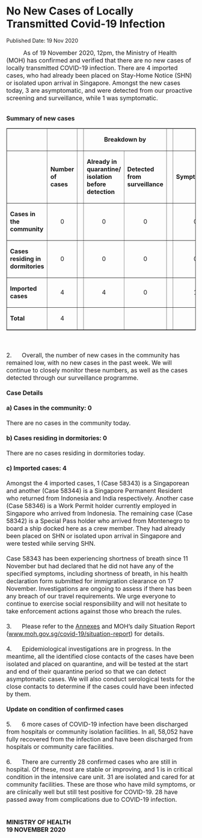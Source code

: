 <html>
    <meta http-equiv="Content-Type" content="text/html; charset=utf-8"/>
    <meta charset="utf-8"/>
    <title>No New Cases of Locally Transmitted Covid-19 Infection </title>
    <body><h1>No New Cases of Locally Transmitted Covid-19 Infection </h1>
    <p>Published Date: 19 Nov 2020</p> <span style="font-size: 16px;">&nbsp; &nbsp; &nbsp; &nbsp; &nbsp;&nbsp;As of 19 November 2020, 12pm, the Ministry of Health (MOH) has confirmed and verified that there are no new cases of locally transmitted COVID-19 infection. There are 4 imported cases, who had already been placed on Stay-Home Notice (SHN) or isolated upon arrival in Singapore. Amongst the new cases today, 3 are asymptomatic, and were detected from our proactive screening and surveillance, while 1 was symptomatic.&nbsp;&nbsp;<br><br></span><p><span style="font-size: 16px;"><strong>Summary of new cases</strong></span></p> <table border="1" cellspacing="0" cellpadding="0" width="605"> <tbody><tr> <td width="129"> <p align="right"><span style="font-size: 16px;"><br></span></p> </td> <td width="60"> <p><span style="font-size: 16px;"><br></span></p> </td> <td width="16" valign="top"> <p><span style="font-size: 16px;"><br></span></p> </td> <td width="192" colspan="2"> <p align="center"><span style="font-size: 16px;"><strong>Breakdown by</strong></span></p> </td> <td width="16" valign="top"> <p><span style="font-size: 16px;"><br></span></p> </td> <td width="192" colspan="2"> <p align="center"><span style="font-size: 16px;"><strong>Breakdown by</strong></span></p> </td> </tr> <tr> <td width="129"> <p align="right"><span style="font-size: 16px;"><br></span></p> </td> <td width="60"> <p><span style="font-size: 16px;"><strong>Number of cases</strong></span></p> </td> <td width="16" valign="top"> <p><span style="font-size: 16px;"><br></span></p> </td> <td width="96"> <p><span style="font-size: 16px;"><strong>Already in quarantine/ isolation before detection</strong></span></p> </td> <td width="96"> <p><span style="font-size: 16px;"><strong>Detected from surveillance</strong></span></p> </td> <td width="16" valign="top"> <p><span style="font-size: 16px;"><br></span></p> </td> <td width="96"> <p><span style="font-size: 16px;"><strong>Symptomatic</strong></span></p> </td> <td width="96"> <p><span style="font-size: 16px;"><strong>Asymptomatic</strong></span></p> </td> </tr> <tr> <td width="129"> <p><span style="font-size: 16px;"><strong>Cases in the community</strong></span></p> </td> <td width="60"> <p align="center"><span style="font-size: 16px;">0</span></p> </td> <td width="16" valign="top"> <p align="center"><span style="font-size: 16px;"><br></span></p> </td> <td width="96"> <p align="center"><span style="font-size: 16px;">0</span></p> </td> <td width="96"> <p align="center"><span style="font-size: 16px;">0</span></p> </td> <td width="16" valign="top"> <p align="center"><span style="font-size: 16px;"><br></span></p> </td> <td width="96"> <p align="center"><span style="font-size: 16px;">0</span></p> </td> <td width="96"> <p align="center"><span style="font-size: 16px;">0</span></p> </td> </tr> <tr> <td width="129"> <p><span style="font-size: 16px;"><strong>Cases residing in dormitories</strong></span></p> </td> <td width="60"> <p align="center"><span style="font-size: 16px;">0</span></p> </td> <td width="16" valign="top"> <p align="center"><span style="font-size: 16px;"><br></span></p> </td> <td width="96"> <p align="center"><span style="font-size: 16px;">0</span></p> </td> <td width="96"> <p align="center"><span style="font-size: 16px;">0</span></p> </td> <td width="16" valign="top"> <p align="center"><span style="font-size: 16px;"><br></span></p> </td> <td width="96"> <p align="center"><span style="font-size: 16px;">0</span></p> </td> <td width="96"> <p align="center"><span style="font-size: 16px;">0</span></p> </td> </tr> <tr> <td width="129"> <p><span style="font-size: 16px;"><strong>Imported cases</strong></span></p> </td> <td width="60"> <p align="center"><span style="font-size: 16px;">4</span></p> </td> <td width="16" valign="top"> <p align="center"><span style="font-size: 16px;"><br></span></p> </td> <td width="96"> <p align="center"><span style="font-size: 16px;">4</span></p> </td> <td width="96"> <p align="center"><span style="font-size: 16px;">0</span></p> </td> <td width="16" valign="top"> <p align="center"><span style="font-size: 16px;"><br></span></p> </td> <td width="96"> <p align="center"><span style="font-size: 16px;">1</span></p> </td> <td width="96"> <p align="center"><span style="font-size: 16px;">3</span></p> </td> </tr> <tr> <td width="129"> <p><span style="font-size: 16px;"><strong>Total</strong></span></p> </td> <td width="60"> <p align="center"><span style="font-size: 16px;">4</span></p> </td> <td width="16" valign="top"> <p align="center"><span style="font-size: 16px;"><br></span></p> </td> <td width="96"> <p align="center"><span style="font-size: 16px;"><br></span></p> </td> <td width="96"> <p align="center"><span style="font-size: 16px;"><br></span></p> </td> <td width="16" valign="top"> <p align="center"><span style="font-size: 16px;"><br></span></p> </td> <td width="96"> <p align="center"><span style="font-size: 16px;"><br></span></p> </td> <td width="96"> <p align="center"><span style="font-size: 16px;"><br></span></p> </td> </tr> </tbody></table><span style="font-size: 16px;"><br><br>2.&nbsp; &nbsp; &nbsp; Overall, the number of new cases in the community has remained low, with no new cases in the past week. We will continue to closely monitor these numbers, as well as the cases detected through our surveillance programme.<br><br><strong>Case Details</strong><br><br><strong>a) Cases in the community: 0</strong><br><br>There are no cases in the community today.&nbsp;<br><br><strong>b) Cases residing in dormitories: 0</strong><br><br>There are no cases residing in dormitories today.<br><br><strong>c) Imported cases: 4</strong><br><br>Amongst the 4 imported cases, 1 (Case 58343) is a Singaporean and another (Case 58344) is a Singapore Permanent Resident who returned from Indonesia and India respectively. Another case (Case 58346) is a Work Permit holder currently employed in Singapore who arrived from Indonesia. The remaining case (Case 58342) is a Special Pass holder who arrived from Montenegro to board a ship docked here as a crew member. They had already been placed on SHN or isolated upon arrival in Singapore and were tested while serving SHN.&nbsp;<br><br>Case 58343 has been experiencing shortness of breath since 11 November but had declared that he did not have any of the specified symptoms, including shortness of breath, in his health declaration form submitted for immigration clearance on 17 November. Investigations are ongoing to assess if there has been any breach of our travel requirements. We urge everyone to continue to exercise social responsibility and will not hesitate to take enforcement actions against those who breach the rules.<br><br>3.&nbsp; &nbsp; &nbsp;&nbsp;Please refer to the <span style="text-decoration: underline;"><a href="/docs/librariesprovider5/pressroom/press-releases/annexes.pdf?sfvrsn=f41e87fc_0" title="Annexes">Annexes</a></span> and MOH’s daily Situation Report (<a href="http://www.moh.gov.sg/covid-19/situation-report" title="" class="" target=""><span style="text-decoration: underline;">www.moh.gov.sg/covid-19/situation-repor</span>t</a>) for details.&nbsp;<br><br>4.&nbsp; &nbsp; &nbsp;&nbsp;Epidemiological investigations are in progress. In the meantime, all the identified close contacts of the cases have been isolated and placed on quarantine, and will be tested at the start and end of their quarantine period so that we can detect asymptomatic cases. We will also conduct serological tests for the close contacts to determine if the cases could have been infected by them.&nbsp;<br><strong><br>Update on condition of confirmed cases<br></strong><br>5.&nbsp; &nbsp; &nbsp;&nbsp;6 more cases of COVID-19 infection have been discharged from hospitals or community isolation facilities. In all, 58,052 have fully recovered from the infection and have been discharged from hospitals or community care facilities.&nbsp;<br><br>6.&nbsp; &nbsp; &nbsp;&nbsp;There are currently 28 confirmed cases who are still in hospital. Of these, most are stable or improving, and 1 is in critical condition in the intensive care unit. 31 are isolated and cared for at community facilities. These are those who have mild symptoms, or are clinically well but still test positive for COVID-19. 28 have passed away from complications due to COVID-19 infection.&nbsp;<br><br><strong><br>MINISTRY OF HEALTH<br>19 NOVEMBER 2020</strong><br></span><div><span style="font-size: 16px;"><br></span></div></body>
</html>
